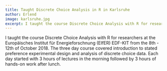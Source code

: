 ```yaml
---
title: Taught Discrete Choice Analysis in R in Karlsruhe
author: Erlend
image: karlsruhe.jpg
excerpt: I taught the course Discrete Choice Analysis with R for researchers at Europäisches Institut für Energieforschnung (EIfER) EDF-KIT from the 8th - 12th of October 2018. 
---
```


I taught the course Discrete Choice Analysis with R for researchers at the Europäisches Institut für Energieforschnung (EIfER) EDF-KIT from the 8th - 12th of October 2018. The three day course covered introduction to stated preference experimental design and analysis of discrete choice data. Each day started with 3 hours of lectures in the morning followed by 3 hours of hands-on work after lunch. 
